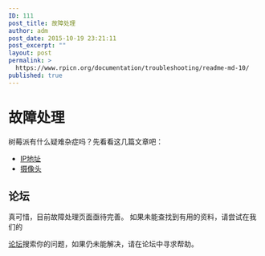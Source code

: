 ```yaml
---
ID: 111
post_title: 故障处理
author: adm
post_date: 2015-10-19 23:21:11
post_excerpt: ""
layout: post
permalink: >
  https://www.rpicn.org/documentation/troubleshooting/readme-md-10/
published: true
---
```

# 故障处理

树莓派有什么疑难杂症吗？先看看这几篇文章吧： 

-   [IP地址][1]
-   [摄像头][2]

## 论坛

真可惜，目前故障处理页面亟待完善。 如果未能查找到有用的资料，请尝试在我们的

[论坛][3]搜索你的问题，如果仍未能解决，请在论坛中寻求帮助。

 [1]: hardware/networking/ip-address.md
 [2]: hardware/camera.md
 [3]: https://www.raspberrypi.org/forums/
